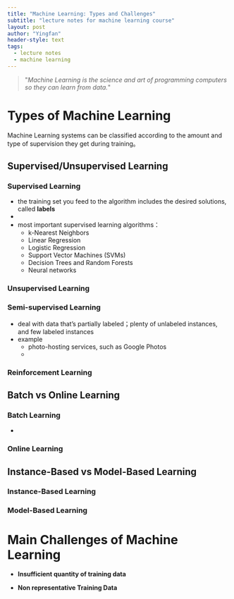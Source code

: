 ```yaml
---
title: "Machine Learning: Types and Challenges"
subtitle: "lecture notes for machine learning course"
layout: post
author: "Yingfan"
header-style: text
tags:
  - lecture notes
  - machine learning
---
```




> "*Machine Learning is the science and art of programming computers so they can learn from data.*"

# Types of Machine Learning

Machine Learning systems can be classified according to the amount and type of supervision they get during training。

## Supervised/Unsupervised Learning 

### Supervised Learning 

- the training set you feed to the algorithm includes the desired solutions, called **labels**
- 
- most important supervised learning algorithms：
  - k-Nearest Neighbors 
  - Linear Regression 
  - Logistic Regression 
  - Support Vector Machines (SVMs) 
  - Decision Trees and Random Forests 
  - Neural networks

### Unsupervised Learning 



### Semi-supervised Learning 

- deal with data that’s partially labeled；plenty of unlabeled instances, and few labeled instances
- example
  - photo-hosting services, such as Google Photos
  - 

### Reinforcement Learning

## Batch vs Online Learning 

### Batch Learning 

- 

### Online Learning 

## Instance-Based vs Model-Based Learning 

### Instance-Based Learning 

### Model-Based Learning

# Main Challenges of Machine Learning

- **Insufficient quantity of training data** 

- **Non representative Training Data**